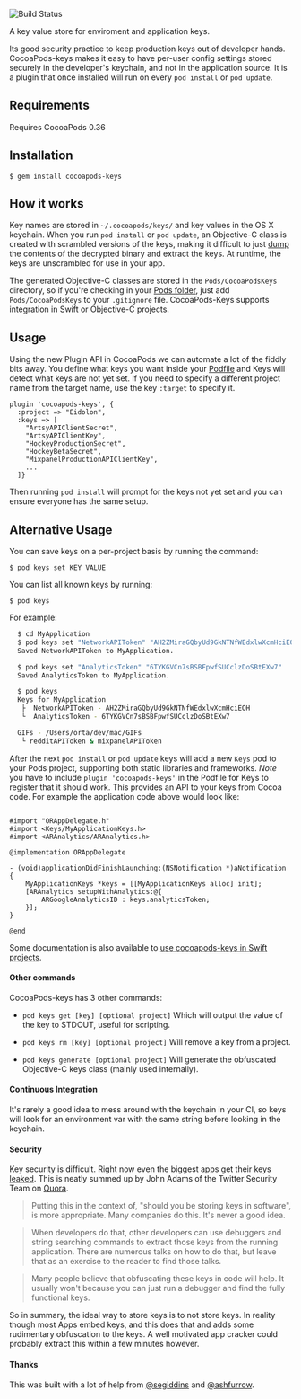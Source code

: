 ![Build Status](https://travis-ci.org/orta/cocoapods-keys.svg)

A key value store for enviroment and application keys.

Its good security practice to keep production keys out of developer hands. CocoaPods-keys makes it easy to have per-user config settings stored securely in the developer's keychain, and not in the application source. It is a plugin that once installed will run on every `pod install` or `pod update`.

## Requirements

Requires CocoaPods 0.36

## Installation

    $ gem install cocoapods-keys

## How it works

Key names are stored in `~/.cocoapods/keys/` and key values in the OS X keychain. When you run `pod install` or `pod update`, an Objective-C class is created with scrambled versions of the keys, making it difficult to just [dump](https://github.com/stefanesser/dumpdecrypted) the contents of the decrypted binary and extract the keys. At runtime, the keys are unscrambled for use in your app.

The generated Objective-C classes are stored in the `Pods/CocoaPodsKeys` directory, so if you're checking in your [Pods folder](http://guides.cocoapods.org/using/using-cocoapods.html#should-i-ignore-the-pods-directory-in-source-control), just add `Pods/CocoaPodsKeys` to your `.gitignore` file. CocoaPods-Keys supports integration in Swift or Objective-C projects.

## Usage

Using the new Plugin API in CocoaPods we can automate a lot of the fiddly bits away. You define what keys you want inside your [Podfile](https://github.com/artsy/eidolon/blob/0a9f5947914eb637fd4abf364fa3532b56da3c52/Podfile#L6-L21) and Keys will detect what keys are not yet set. If you need to specify a different project name from the target name, use the key `:target` to specify it.

```
plugin 'cocoapods-keys', {
  :project => "Eidolon",
  :keys => [
    "ArtsyAPIClientSecret",
    "ArtsyAPIClientKey",
    "HockeyProductionSecret",
    "HockeyBetaSecret",
    "MixpanelProductionAPIClientKey",
    ...
  ]}
```

Then running `pod install` will prompt for the keys not yet set and you can ensure everyone has the same setup.


## Alternative Usage

You can save keys on a per-project basis by running the command:

    $ pod keys set KEY VALUE

You can list all known keys by running:

    $ pod keys

For example:

``` sh
  $ cd MyApplication
  $ pod keys set "NetworkAPIToken" "AH2ZMiraGQbyUd9GkNTNfWEdxlwXcmHciEOH"
  Saved NetworkAPIToken to MyApplication.

  $ pod keys set "AnalyticsToken" "6TYKGVCn7sBSBFpwfSUCclzDoSBtEXw7"
  Saved AnalyticsToken to MyApplication.

  $ pod keys
  Keys for MyApplication
   ├  NetworkAPIToken - AH2ZMiraGQbyUd9GkNTNfWEdxlwXcmHciEOH
   └  AnalyticsToken - 6TYKGVCn7sBSBFpwfSUCclzDoSBtEXw7

  GIFs - /Users/orta/dev/mac/GIFs
   └ redditAPIToken & mixpanelAPIToken
```

After the next `pod install` or `pod update` keys will add a new `Keys` pod to your Pods project, supporting both static libraries and frameworks. *Note* you have to include `plugin 'cocoapods-keys'` in the Podfile for Keys to register that it should work. This provides an API to your keys from Cocoa code. For example the application code above would look like:

``` objc

#import "ORAppDelegate.h"
#import <Keys/MyApplicationKeys.h>
#import <ARAnalytics/ARAnalytics.h>

@implementation ORAppDelegate

- (void)applicationDidFinishLaunching:(NSNotification *)aNotification
{
    MyApplicationKeys *keys = [[MyApplicationKeys alloc] init];
    [ARAnalytics setupWithAnalytics:@{
        ARGoogleAnalyticsID : keys.analyticsToken;
    }];
}

@end

```

Some documentation is also available to [use cocoapods-keys in Swift projects](SWIFT_PROJECTS.md).

#### Other commands

CocoaPods-keys has 3 other commands:

 * `pod keys get [key] [optional project]`
   Which will output the value of the key to STDOUT, useful for scripting.

 * `pod keys rm [key] [optional project]`
   Will remove a key from a project.

 * `pod keys generate [optional project]`
   Will generate the obfuscated Objective-C keys class (mainly used internally).

#### Continuous Integration

It's rarely a good idea to mess around with the keychain in your CI, so keys will look for an environment var with the same string before looking in the keychain.

#### Security

Key security is difficult. Right now even the biggest apps get their keys [leaked](https://threatpost.com/twitter-oauth-api-keys-leaked-030713/77597). This is neatly summed up by John Adams of the Twitter Security Team on [Quora](http://www.quora.com/Twitter-1/How-were-the-Twitter-iPhone-and-Android-OAuth-keys-leaked).

> Putting this in the context of, "should you be storing keys in software", is more appropriate. Many companies do this. It's never a good idea.

> When developers do that, other developers can use debuggers and string searching commands to extract those keys from the running application. There are numerous talks on how to do that, but leave that as an exercise to the reader to find those talks.

> Many people believe that obfuscating these keys in code will help. It usually won't because you can just run a debugger and find the fully functional keys.

So in summary, the ideal way to store keys is to not store keys. In reality though most Apps embed keys, and this does that and adds some rudimentary obfuscation to the keys. A well motivated app cracker could probably extract this within a few minutes however.

#### Thanks

This was built with a lot of help from [@segiddins](https://github.com/segiddins) and [@ashfurrow](http://github.com/ashfurrow).
